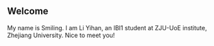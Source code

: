 ## Welcome 

My name is Smiling. 
I am Li Yihan, an IBI1 student at ZJU-UoE institute, Zhejiang University.
Nice to meet you!


 
